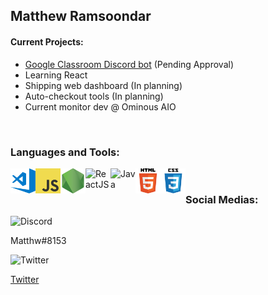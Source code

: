 ## Matthew Ramsoondar 

#### Current Projects:
* [Google Classroom Discord bot](https://top.gg/bot/756519227304968272 "Top.gg Bot Page") (Pending Approval)
* Learning React
* Shipping web dashboard (In planning)
* Auto-checkout tools (In planning)
* Current monitor dev @ Ominous AIO
<br />

### Languages and Tools:
<img align="left" src="https://raw.githubusercontent.com/github/explore/80688e429a7d4ef2fca1e82350fe8e3517d3494d/topics/visual-studio-code/visual-studio-code.png" alt="Visual Studio Code" width="40"/>
<img align="left" src="https://raw.githubusercontent.com/github/explore/80688e429a7d4ef2fca1e82350fe8e3517d3494d/topics/javascript/javascript.png" alt="JavaScript" width="40"/>
<img align="left" src="https://raw.githubusercontent.com/github/explore/80688e429a7d4ef2fca1e82350fe8e3517d3494d/topics/nodejs/nodejs.png" alt="NodeJS" width="40"/>
<img align="left" src="https://encrypted-tbn0.gstatic.com/images?q=tbn:ANd9GcTmbLLntsrURbXnkhwG4eE-_PiBTutXZwNLAA&usqp=CAU" alt="ReactJS" width="40"/>
<img align="left" src="https://cdn.iconscout.com/icon/free/png-256/java-58-1174951.png" alt="Java" width="40"/>
<img align="left" src="https://raw.githubusercontent.com/github/explore/80688e429a7d4ef2fca1e82350fe8e3517d3494d/topics/html/html.png" alt="HTML5" width="40"/>
<img align="left" src="https://raw.githubusercontent.com/github/explore/80688e429a7d4ef2fca1e82350fe8e3517d3494d/topics/css/css.png" alt="CSS3" width="40"/>

<br />

### Social Medias:
<img src="https://d29fhpw069ctt2.cloudfront.net/icon/image/38832/preview.svg" alt="Discord" width="40"> 

Matthw#8153

<img src="https://d29fhpw069ctt2.cloudfront.net/icon/image/38781/preview.svg" alt="Twitter" width="40">

[Twitter](https://twitter.com/Mxtthzw)

<!-- 
THINGS TO INCLUDE:
- current projects
- socials
- Skillset/knowledge
--->
